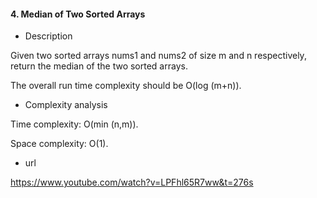 #### 4. Median of Two Sorted Arrays

* Description

Given two sorted arrays nums1 and nums2 of size m and n respectively, return the median of the two sorted arrays.

The overall run time complexity should be O(log (m+n)).

* Complexity analysis

Time complexity: O(min (n,m)).

Space complexity: O(1).

* url

https://www.youtube.com/watch?v=LPFhl65R7ww&t=276s